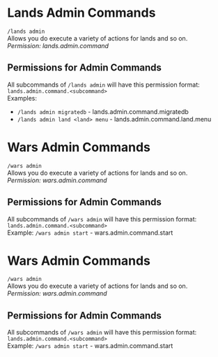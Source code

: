 # Lands Admin Commands

`/lands admin`\
Allows you do execute a variety of actions for lands and so on.\
*Permission: lands.admin.command*

## Permissions for Admin Commands
All subcommands of `/lands admin` will have this permission format: `lands.admin.command.<subcommand>`\
Examples:
* `/lands admin migratedb` - lands.admin.command.migratedb
* `/lands admin land <land> menu` - lands.admin.command.land.menu

# Wars Admin Commands
`/wars admin`\
Allows you do execute a variety of actions for lands and so on.\
*Permission: wars.admin.command*

## Permissions for Admin Commands
All subcommands of `/wars admin` will have this permission format: `lands.admin.command.<subcommand>`\
Example: `/wars admin start` - wars.admin.command.start

# Wars Admin Commands
`/wars admin`\
Allows you do execute a variety of actions for lands and so on.\
*Permission: wars.admin.command*

## Permissions for Admin Commands
All subcommands of `/wars admin` will have this permission format: `lands.admin.command.<subcommand>`\
Example: `/wars admin start` - wars.admin.command.start